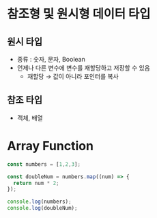 # 참조형 및 원시형 데이터 타입

## 원시 타입

- 종류 : 숫자, 문자, Boolean
- 언제나 다른 변수에 변수를 재할당하고 저장할 수 있음
    - 재할당 → 값이 아니라 포인터를 복사

## 참조 타입

- 객체, 배열

# Array Function

```jsx
const numbers = [1,2,3];

const doubleNum = numbers.map((num) => {
  return num * 2;
});

console.log(numbers);
console.log(doubleNum);
```